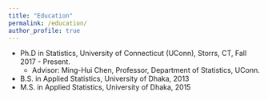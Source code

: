 ```yaml
---
title: "Education"
permalink: /education/
author_profile: true
---
```


* Ph.D in Statistics, University of Connecticut (UConn), Storrs, CT, Fall 2017 - Present.
  - Advisor: Ming-Hui Chen, Professor, Department of Statistics, UConn.
* B.S. in Applied Statistics, University of Dhaka, 2013
* M.S. in Applied Statistics, University of Dhaka, 2015

